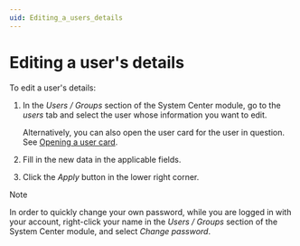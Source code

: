 ```yaml
---
uid: Editing_a_users_details
---
```


# Editing a user's details

To edit a user's details:

1. In the *Users / Groups* section of the System Center module, go to the *users* tab and select the user whose information you want to edit.

   Alternatively, you can also open the user card for the user in question. See [Opening a user card](xref:Opening_a_user_card).

1. Fill in the new data in the applicable fields.

1. Click the *Apply* button in the lower right corner.

> [!NOTE]
> In order to quickly change your own password, while you are logged in with your account, right-click your name in the *Users / Groups* section of the System Center module, and select *Change password*.
